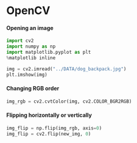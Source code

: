 # OpenCV

#### Opening an image
``` python
import cv2
import numpy as np
import matplotlib.pyplot as plt
%matplotlib inline

img = cv2.imread("../DATA/dog_backpack.jpg")
plt.imshow(img)

```
#### Changing RGB order
```python
img_rgb = cv2.cvtColor(img, cv2.COLOR_BGR2RGB)
```

#### Flipping horizontally or vertically
```python
img_flip = np.flip(img_rgb, axis=0)
img_flip = cv2.flip(new_img, 0)
```
